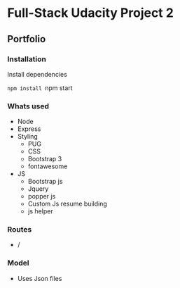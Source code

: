 # Full-Stack Udacity Project 2

## Portfolio

### Installation

Install dependencies

`npm install
`npm start

### Whats used 
- Node
- Express
- Styling
    - PUG
    - CSS
    - Bootstrap 3
    - fontawesome
- JS
    - Bootstrap js
    - Jquery
    - popper js
    - Custom Js resume building
    - js helper

### Routes
- /

### Model
- Uses Json files 
